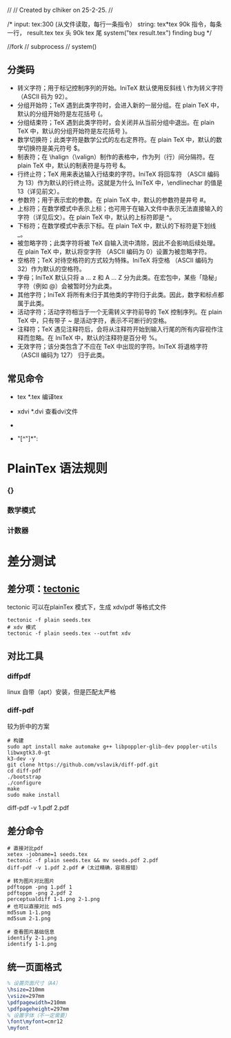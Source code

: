 //
// Created by clhiker on 25-2-25.
//

/*
input: tex:300 (从文件读取，每行一条指令）
string: tex*tex 90k 指令，每条一行，
result.tex
tex 头
90k
tex 尾
system("tex result.tex")
finding bug
*/

//fork
//    subprocess
//    system()

## 分类码
- 转义字符；用于标记控制序列的开始。IniTeX 默认使用反斜线 \ 作为转义字符（ASCII 码为 92）。
- 分组开始符；TeX 遇到此类字符时，会进入新的一层分组。在 plain TeX 中，默认的分组开始符是左花括号 {。
- 分组结束符；TeX 遇到此类字符时，会关闭并从当前分组中退出。在 plain TeX 中，默认的分组开始符是左花括号 }。
- 数学切换符；此类字符是数学公式的左右定界符。在 plain TeX 中，默认的数学切换符是美元符号 $。
- 制表符；在 \halign（\valign）制作的表格中，作为列（行）间分隔符。在 plain TeX 中，默认的制表符是与符号 &。
- 行终止符；TeX 用来表达输入行结束的字符。IniTeX 将回车符 <return>（ASCII 编码为 13）作为默认的行终止符。这就是为什么 IniTeX 中，\endlinechar 的值是 13（详见前文）。
- 参数符；用于表示宏的参数。在 plain TeX 中，默认的参数符是井号 #。
- 上标符；在数学模式中表示上标；也可用于在输入文件中表示无法直接输入的字符（详见后文）。在 plain TeX 中，默认的上标符即是 ^。
- 下标符；在数学模式中表示下标。在 plain TeX 中，默认的下标符是下划线 _。
- 被忽略字符；此类字符将被 TeX 自输入流中清除，因此不会影响后续处理。在 plain TeX 中，默认将空字符 <null>（ASCII 编码为 0）设置为被忽略字符。
- 空格符；TeX 对待空格符的方式较为特殊。IniTeX 将空格 <space>（ASCII 编码为 32）作为默认的空格符。
- 字母；IniTeX 默认只将 a ... z 和 A ... Z 分为此类。在宏包中，某些「隐秘」字符（例如 @）会被暂时分为此类。
- 其他字符；IniTeX 将所有未归于其他类的字符归于此类。因此，数字和标点都属于此类。
- 活动字符；活动字符相当于一个无需转义字符前导的 TeX 控制序列。在 plain TeX 中，只有带子 ~ 是活动字符，表示不可断行的空格。
- 注释符；TeX 遇见注释符后，会将从注释符开始到输入行尾的所有内容视作注释而忽略。在 IniTeX 中，默认的注释符是百分号 %。
- 无效字符；该分类包含了不应在 TeX 中出现的字符。IniTeX 将退格字符（ASCII 编码为 127）<delete> 归于此类。

## 常见命令
- tex *.tex  编译tex
- xdvi *.dvi 查看dvi文件

- 
- "[^"]*":

# PlainTex 语法规则
### {}
### 数学模式
### 计数器

# 差分测试
## 差分项：[tectonic](https://github.com/tectonic-typesetting/tectonic)
tectonic 可以在plainTex 模式下，生成 xdv/pdf 等格式文件
```shell
tectonic -f plain seeds.tex
# xdv 模式
tectonic -f plain seeds.tex --outfmt xdv
```

## 对比工具
### diffpdf
linux 自带（apt）安装，但是匹配太严格

### diff-pdf
较为折中的方案
```shell
# 构建
sudo apt install make automake g++ libpoppler-glib-dev poppler-utils libwxgtk3.0-gt
k3-dev -y
git clone https://github.com/vslavik/diff-pdf.git
cd diff-pdf
./bootstrap
./configure
make
sudo make install
```
diff-pdf -v 1.pdf 2.pdf


## 差分命令
```shell
# 直接对比pdf
xetex -jobname=1 seeds.tex
tectonic -f plain seeds.tex && mv seeds.pdf 2.pdf
diff-pdf -v 1.pdf 2.pdf #（太过精确，容易报错）

# 转为图片对比图片
pdftoppm -png 1.pdf 1
pdftoppm -png 2.pdf 2
perceptualdiff 1-1.png 2-1.png
# 也可以直接对比 md5
md5sum 1-1.png
md5sum 2-1.png

# 查看图片基础信息
identify 2-1.png
identify 1-1.png
```

## 统一页面格式
```latex
% 设置页面尺寸（A4）
\hsize=210mm
\vsize=297mm
\pdfpagewidth=210mm
\pdfpageheight=297mm
% 设置字体（不一定需要）
\font\myfont=cmr12
\myfont
```
